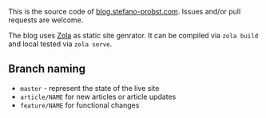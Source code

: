 This is the source code of [blog.stefano-probst.com](https://blog.stefano-probst.com/).
Issues and/or pull requests are welcome.

The blog uses [Zola](https://github.com/getzola/zola) as static site genrator.
It can be compiled via `zola build` and local tested via `zola serve`.

## Branch naming
 * `master` - represent the state of the live site
 * `article/NAME` for new articles or article updates
 * `feature/NAME` for functional changes
